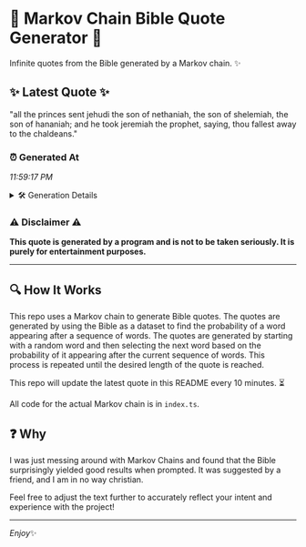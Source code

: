 # 📖 Markov Chain Bible Quote Generator 📖

Infinite quotes from the Bible generated by a Markov chain. ✨

## ✨ Latest Quote ✨
"all the princes sent jehudi the son of nethaniah, the son of shelemiah, the son of hananiah; and he took jeremiah the prophet, saying, thou fallest away to the chaldeans."

### ⏰ Generated At
*11:59:17 PM*

<details>
    <summary>🛠️ Generation Details</summary>
    <p>
        <strong>🌱 Seed:</strong> all<br>
        <strong>🔄 Iterations:</strong> 29<br>
        <strong>📜 Context History:</strong><br>[ all ]: the<br>[ all, the ]: princes<br>[ all, the, princes ]: sent<br>[ all, the, princes, sent ]: jehudi<br>[ all, the, princes, sent, jehudi ]: the<br>[ all, the, princes, sent, jehudi, the ]: son<br>[ the, princes, sent, jehudi, the, son ]: of<br>[ princes, sent, jehudi, the, son, of ]: nethaniah,<br>[ sent, jehudi, the, son, of, nethaniah, ]: the<br>[ jehudi, the, son, of, nethaniah,, the ]: son<br>[ the, son, of, nethaniah,, the, son ]: of<br>[ son, of, nethaniah,, the, son, of ]: shelemiah,<br>[ of, nethaniah,, the, son, of, shelemiah, ]: the<br>[ nethaniah,, the, son, of, shelemiah,, the ]: son<br>[ the, son, of, shelemiah,, the, son ]: of<br>[ son, of, shelemiah,, the, son, of ]: hananiah;<br>[ of, shelemiah,, the, son, of, hananiah; ]: and<br>[ shelemiah,, the, son, of, hananiah;, and ]: he<br>[ the, son, of, hananiah;, and, he ]: took<br>[ son, of, hananiah;, and, he, took ]: jeremiah<br>[ of, hananiah;, and, he, took, jeremiah ]: the<br>[ hananiah;, and, he, took, jeremiah, the ]: prophet,<br>[ and, he, took, jeremiah, the, prophet, ]: saying,<br>[ he, took, jeremiah, the, prophet,, saying, ]: thou<br>[ took, jeremiah, the, prophet,, saying,, thou ]: fallest<br>[ jeremiah, the, prophet,, saying,, thou, fallest ]: away<br>[ the, prophet,, saying,, thou, fallest, away ]: to<br>[ prophet,, saying,, thou, fallest, away, to ]: the<br>[ saying,, thou, fallest, away, to, the ]: chaldeans.<br>
    </p>
</details>

### ⚠️ Disclaimer ⚠️
**This quote is generated by a program and is not to be taken seriously. It is purely for entertainment purposes.**

---

## 🔍 How It Works

This repo uses a Markov chain to generate Bible quotes. The quotes are generated by using the Bible as a dataset to find the probability of a word appearing after a sequence of words. The quotes are generated by starting with a random word and then selecting the next word based on the probability of it appearing after the current sequence of words. This process is repeated until the desired length of the quote is reached.

This repo will update the latest quote in this README every 10 minutes. ⏳

All code for the actual Markov chain is in `index.ts`.

## ❓ Why

I was just messing around with Markov Chains and found that the Bible surprisingly yielded good results when prompted. 
It was suggested by a friend, and I am in no way christian.

Feel free to adjust the text further to accurately reflect your intent and experience with the project!

---

*Enjoy*✨
